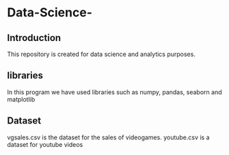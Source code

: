 # Data-Science-
## Introduction  
This repository is created for data science and analytics purposes.

## libraries
In this program we have used libraries such as numpy, pandas, seaborn and matplotlib

## Dataset
vgsales.csv is the dataset for the sales of videogames.
youtube.csv is a dataset for youtube videos




